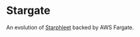 # Stargate

An evolution of [Starphleet](https://github.com/wballard/starphleet)
backed by AWS Fargate.
